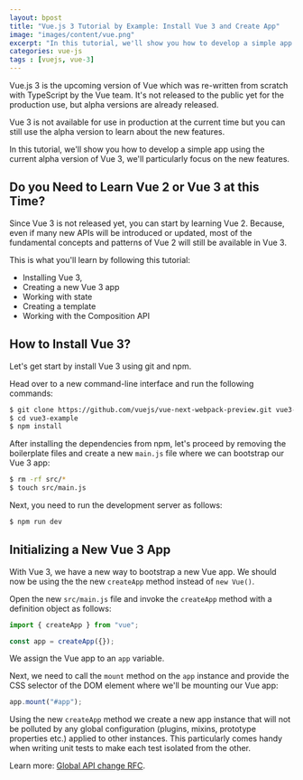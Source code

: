 ```yaml
---
layout: bpost
title: "Vue.js 3 Tutorial by Example: Install Vue 3 and Create App"
image: "images/content/vue.png"
excerpt: "In this tutorial, we'll show you how to develop a simple app using the current alpha version of Vue 3,  we'll particularly focus on the new features" 
categories: vue-js
tags : [vuejs, vue-3] 
---
```



Vue.js 3 is the upcoming version of Vue which was re-written from scratch with TypeScript by the Vue team. It's not released to the public yet for the production use, but alpha versions are already released.
 
Vue 3 is not available for use in production at the current time but you can still use the alpha version to learn about the new features.


In this tutorial, we'll show you how to develop a simple app using the current alpha version of Vue 3, we'll particularly focus on the new features.

## Do you Need to Learn Vue 2 or Vue 3 at this Time?

Since Vue 3 is not released yet, you can start by learning Vue 2. Because, even if many new APIs will be introduced or updated, most of the fundamental concepts and patterns of Vue 2 will still be available in Vue 3.


This is what you'll learn by following this tutorial:

-   Installing Vue 3,
-   Creating a new Vue 3 app
-   Working with state
-   Creating a template
-   Working with the Composition API


## How to Install Vue 3? 

Let's get start by install Vue 3 using git and npm.

Head over to a new command-line interface and run the following commands:

```bash
$ git clone https://github.com/vuejs/vue-next-webpack-preview.git vue3-example
$ cd vue3-example
$ npm install

```

After installing the dependencies from npm, let's proceed by removing the boilerplate files and create a new  `main.js`  file where we can bootstrap our Vue 3 app:

```bash
$ rm -rf src/*
$ touch src/main.js
```

Next, you need to run the development server as follows:

```bash
$ npm run dev
```

## Initializing a New Vue 3 App

With Vue 3, we have a new way to bootstrap a new Vue app. We should now be using the the new  `createApp`  method instead of  `new Vue()`.

Open the new `src/main.js` file and invoke the `createApp` method with a definition object as follows:

```js
import { createApp } from "vue";

const app = createApp({});
```

We assign the Vue app to an `app` variable. 

Next, we need to call the  `mount`  method on the `app` instance and provide the CSS selector of the  DOM  element where we'll be mounting our Vue app:

```js
app.mount("#app");
```

Using the new  `createApp` method  we create  a new app instance that will not be polluted by any global configuration (plugins, mixins, prototype properties etc.)  applied to other instances. This particularly comes handy when writing unit tests to make each test isolated from the other.

Learn more:  [Global API change RFC](https://github.com/vuejs/rfcs/blob/master/active-rfcs/0009-global-api-change.md).
